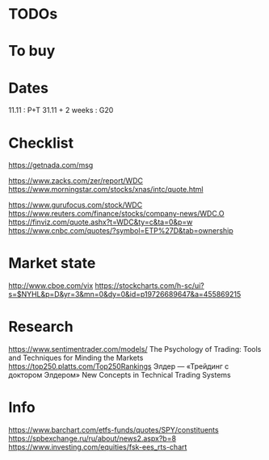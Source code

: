 # TODOs

# To buy

# Dates

11.11 : P+T
31.11 + 2 weeks : G20  

# Checklist

https://getnada.com/msg

https://www.zacks.com/zer/report/WDC
https://www.morningstar.com/stocks/xnas/intc/quote.html

https://www.gurufocus.com/stock/WDC
https://www.reuters.com/finance/stocks/company-news/WDC.O
https://finviz.com/quote.ashx?t=WDC&ty=c&ta=0&p=w
https://www.cnbc.com/quotes/?symbol=ETP%27D&tab=ownership

# Market state
http://www.cboe.com/vix
https://stockcharts.com/h-sc/ui?s=$NYHL&p=D&yr=3&mn=0&dy=0&id=p19726689647&a=455869215

# Research

https://www.sentimentrader.com/models/
The Psychology of Trading: Tools and Techniques for Minding the Markets
https://top250.platts.com/Top250Rankings
Элдер — «Трейдинг с доктором Элдером»
New Concepts in Technical Trading Systems

# Info

https://www.barchart.com/etfs-funds/quotes/SPY/constituents
https://spbexchange.ru/ru/about/news2.aspx?b=8
https://www.investing.com/equities/fsk-ees_rts-chart
